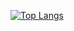[![Top Langs](https://github-readme-stats.vercel.app/api/top-langs/?username=MuhFaridanSutariya&hide=shell,makefile,m4)](https://github.com/anuraghazra/github-readme-stats)
